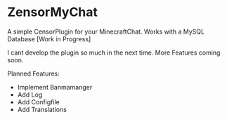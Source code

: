 # ZensorMyChat
A simple CensorPlugin for your MinecraftChat. Works with a MySQL Database [Work in Progress]

I cant develop the plugin so much in the next time.
More Features coming soon.

Planned Features:
- Implement Banmamanger
- Add Log
- Add Configfile
- Add Translations

